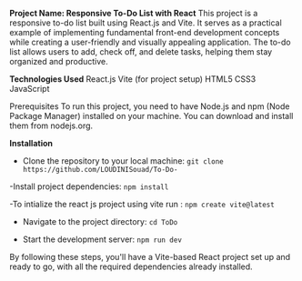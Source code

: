 **Project Name: Responsive To-Do List with React**
This project is a responsive to-do list built using React.js and Vite. It serves as a practical example of implementing fundamental front-end development concepts while creating a user-friendly and visually appealing application. The to-do list allows users to add, check off, and delete tasks, helping them stay organized and productive.

**Technologies Used**
React.js
Vite (for project setup)
HTML5
CSS3
JavaScript

Prerequisites
To run this project, you need to have Node.js and npm (Node Package Manager) installed on your machine. You can download and install them from nodejs.org.

**Installation**
- Clone the repository to your local machine:
`git clone https://github.com/LOUDINISouad/To-Do- `

-Install project dependencies: 
`npm install`

-To intialize the react js project using vite  run : 
`npm create vite@latest`

- Navigate to the project directory:
`cd ToDo`

- Start the development server:
`npm run dev`

By following these steps, you'll have a Vite-based React project set up and ready to go, with all the required dependencies already installed.